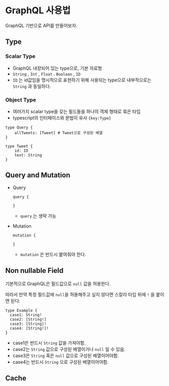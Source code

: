 # GraphQL 사용법

GraphQL 기반으로 API를 만들어보자.

## Type

### Scalar Type

- GraphQL 내장되어 있는 type으로, 기본 자료형
- `String` , `Int` , `Float` . `Boolean` , `ID`
- `ID` 는 id값임을 명시적으로 표현하기 위해 사용되는 type으로 내부적으로는 `String` 과 동일하다.

### Object Type

- 여러가지 scalar type을 갖는 필드들을 하나의 객체 형태로 묶은 타입
- typescript의 인터페이스와 문법이 유사 `{key:Type}`

```
type Query {
	allTweets: [Tweet] # Tweet으로 구성된 배열
}

type Tweet {
	id: ID
	text: String
}
```

## Query and Mutation

- Query

  ```
  query {

  }
  ```

  - `query` 는 생략 가능

- Mutation

  ```
  mutation {

  }
  ```

  - `mutation` 은 반드시 붙여줘야 한다.

## Non nullable Field

기본적으로 GraphQL은 필드값으로 `null` 값을 허용한다.

따라서 만약 특정 필드값에 `null`을 허용해주고 싶지 않다면 스칼라 타입 뒤에 `!` 을 붙이면 된다.

```
type Example {
  case1: String!
  case2: [String!]
  case3: [String]!
  case4: [String!]!
}
```

- case1은 반드시 `String` 값을 가져야함.
- case2는 `String` 값으로 구성된 배열이거나 `null` 일 수 있음.
- case3은 `String` 혹은 `null` 값으로 구성된 배열이어야함.
- case4는 반드시 `String` 으로 구성된 배열이어야함.

## Cache
